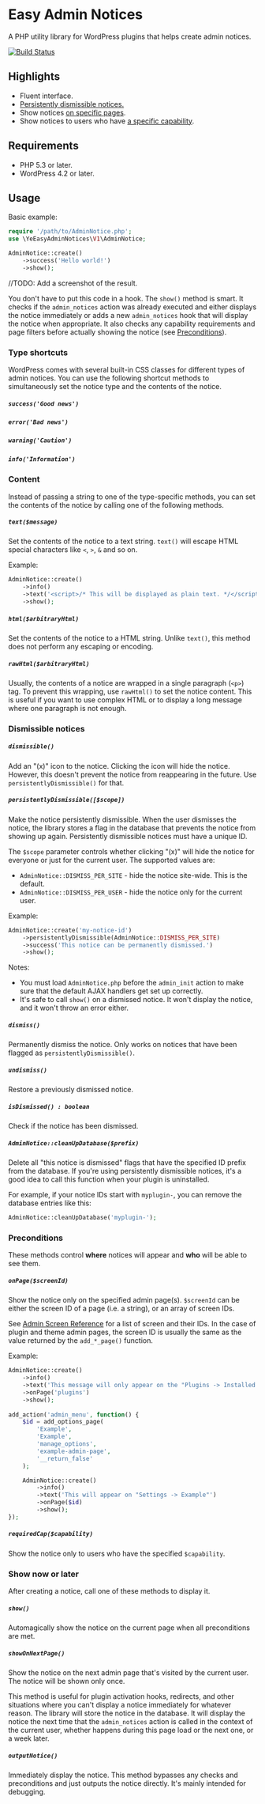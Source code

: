 # Easy Admin Notices
A PHP utility library for WordPress plugins that helps create admin notices.

[![Build Status](https://travis-ci.org/YahnisElsts/admin-notices.svg?branch=master)](https://travis-ci.org/YahnisElsts/admin-notices)

## Highlights
* Fluent interface.
* [Persistently dismissible notices.](#persistentlydismissiblescope)
* Show notices [on specific pages](#onpagescreenid).
* Show notices to users who have [a specific capability](#requiredcapcapability).

## Requirements

- PHP 5.3 or later.
- WordPress 4.2 or later.

## Usage

Basic example:
```php
require '/path/to/AdminNotice.php';
use \YeEasyAdminNotices\V1\AdminNotice;

AdminNotice::create()
	->success('Hello world!')
	->show();
```

//TODO: Add a screenshot of the result.

You don't have to put this code in a hook. The `show()` method is smart. It checks if the `admin_notices` action was already executed and either displays the notice immediately or adds a new `admin_notices` hook that will display the notice when appropriate. It also checks any capability requirements and page filters before actually showing the notice (see [Preconditions](#preconditions)).

### Type shortcuts

WordPress comes with several built-in CSS classes for different types of admin notices. You can use the following shortcut methods to simultaneously set the notice type and the contents of the notice.

##### `success('Good news')`
##### `error('Bad news')`
##### `warning('Caution')`
##### `info('Information')`

### Content

Instead of passing a string to one of the type-specific methods, you can set the contents of the notice by calling one of the following methods. 

##### `text($message)`

Set the contents of the notice to a text string. `text()` will escape 
HTML special characters like `<`, `>`, `&` and so on.

Example:
```php
AdminNotice::create()
	->info()
	->text('<script>/* This will be displayed as plain text. */</script>')
	->show();
```

##### `html($arbitraryHtml)`

Set the contents of the notice to a HTML string. Unlike `text()`, this method does not perform any escaping or encoding.
 
##### `rawHtml($arbitraryHtml)`

Usually, the contents of a notice are wrapped in a single paragraph (`<p>`) tag. To prevent this wrapping, use `rawHtml()` to set the notice content. This is useful if you want to use complex HTML or to display a long message where one paragraph is not enough.

### Dismissible notices

##### `dismissible()`

Add an "(x)" icon to the notice. Clicking the icon will hide the notice. However, this doesn't prevent the notice from reappearing in the future. Use `persistentlyDismissible()` for that.

##### `persistentlyDismissible([$scope])`

Make the notice persistently dismissible. When the user dismisses the notice, the library stores a flag in the database that prevents the notice from showing up again. Persistently dismissible notices must have a unique ID.
 
The `$scope` parameter controls whether clicking "(x)" will hide the notice for everyone or just for the current user. The supported values are:

* `AdminNotice::DISMISS_PER_SITE` - hide the notice site-wide. This is the default.
* `AdminNotice::DISMISS_PER_USER` - hide the notice only for the current user.

Example:
```php
AdminNotice::create('my-notice-id')
	->persistentlyDismissible(AdminNotice::DISMISS_PER_SITE)
	->success('This notice can be permanently dismissed.')
	->show();
```

Notes:
* You must load `AdminNotice.php` before the `admin_init` action to make sure that the default AJAX handlers get set up correctly.
* It's safe to call `show()` on a dismissed notice. It won't display the notice, and it won't throw an error either.

##### `dismiss()`

Permanently dismiss the notice. Only works on notices that have been flagged as `persistentlyDismissible()`.

##### `undismiss()`

Restore a previously dismissed notice.

##### `isDismissed() : boolean`

Check if the notice has been dismissed.

##### `AdminNotice::cleanUpDatabase($prefix)`

Delete all "this notice is dismissed" flags that have the specified ID prefix from the database. If you're using persistently dismissible notices, it's a good idea to call this function when your plugin is uninstalled. 

For example, if your notice IDs start with `myplugin-`, you can remove the database entries like this:
```php
AdminNotice::cleanUpDatabase('myplugin-');
```

### Preconditions

These methods control **where** notices will appear and **who** will be able to see them.
 
##### `onPage($screenId)`

Show the notice only on the specified admin page(s). `$screenId` can be either the screen ID of a page (i.e. a string), or an array of screen IDs.
 
See [Admin Screen Reference](https://codex.wordpress.org/Plugin_API/Admin_Screen_Reference) for a list of screen and their IDs. In the case of plugin and theme admin pages, the screen ID is usually the same as the value returned by the `add_*_page()` function.

Example:
```php
AdminNotice::create()
	->info()
	->text('This message will only appear on the "Plugins -> Installed Plugins" page')
	->onPage('plugins')
	->show();
	
add_action('admin_menu', function() {
	$id = add_options_page(
		'Example',
		'Example',
		'manage_options',
		'example-admin-page',
		'__return_false'
	);

	AdminNotice::create()
		->info()
		->text('This will appear on "Settings -> Example"')
		->onPage($id)
		->show();
});

```

##### `requiredCap($capability)`

Show the notice only to users who have the specified `$capability`.

### Show now or later

After creating a notice, call one of these methods to display it.

##### `show()`

Automagically show the notice on the current page when all preconditions are met.

##### `showOnNextPage()`

Show the notice on the next admin page that's visited by the current user. The notice will be shown only once. 

This method is useful for plugin activation hooks, redirects, and other situations where you can't display a notice immediately for whatever reason. The library will store the notice in the database. It will display the notice the next time that the `admin_notices` action is called in the context of the current user, whether happens during this page load or the next one, or a week later.  

##### `outputNotice()`

Immediately display the notice. This method bypasses any checks and preconditions and just outputs the notice directly. It's mainly intended for debugging.